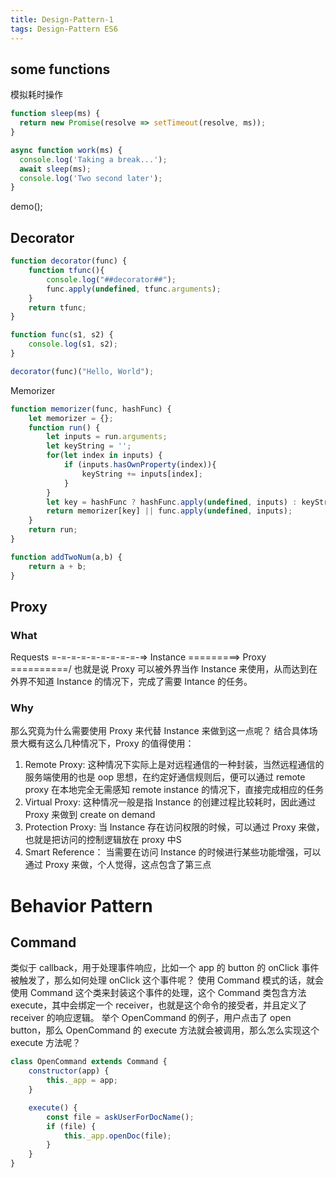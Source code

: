 ```yaml
---
title: Design-Pattern-1
tags: Design-Pattern ES6
---
```


## some functions
模拟耗时操作
```javascript
function sleep(ms) {
  return new Promise(resolve => setTimeout(resolve, ms));
}

async function work(ms) {
  console.log('Taking a break...');
  await sleep(ms);
  console.log('Two second later');
}
```

demo();
## Decorator
```javascript
function decorator(func) {
    function tfunc(){
        console.log("##decorator##");
        func.apply(undefined, tfunc.arguments);
    }
    return tfunc;
}

function func(s1, s2) {
    console.log(s1, s2);
}

decorator(func)("Hello, World");
```

Memorizer

```javascript
function memorizer(func, hashFunc) {
    let memorizer = {};
    function run() {
        let inputs = run.arguments;
        let keyString = '';
        for(let index in inputs) {
            if (inputs.hasOwnProperty(index)){
                keyString += inputs[index];
            }
        }
        let key = hashFunc ? hashFunc.apply(undefined, inputs) : keyString;
        return memorizer[key] || func.apply(undefined, inputs);
    }
    return run;
}

function addTwoNum(a,b) {
    return a + b;
}
```

## Proxy
### What
Requests =-=-=-=-=-=-=-=-=-=> Instance
    \=========> Proxy ==========/
也就是说 Proxy 可以被外界当作 Instance 来使用，从而达到在外界不知道 Instance 的情况下，完成了需要 Intance 的任务。

### Why
那么究竟为什么需要使用 Proxy 来代替 Instance 来做到这一点呢？
结合具体场景大概有这么几种情况下，Proxy 的值得使用：
1. Remote Proxy: 这种情况下实际上是对远程通信的一种封装，当然远程通信的服务端使用的也是 oop 思想，在约定好通信规则后，便可以通过 remote proxy 在本地完全无需感知 remote instance 的情况下，直接完成相应的任务
2. Virtual Proxy: 这种情况一般是指 Instance 的创建过程比较耗时，因此通过 Proxy 来做到 create on demand
3. Protection Proxy: 当 Instance 存在访问权限的时候，可以通过 Proxy 来做，也就是把访问的控制逻辑放在 proxy 中S
4. Smart Reference： 当需要在访问 Instance 的时候进行某些功能增强，可以通过 Proxy 来做，个人觉得，这点包含了第三点

# Behavior Pattern
## Command
类似于 callback，用于处理事件响应，比如一个 app 的 button 的 onClick 事件被触发了，那么如何处理 onClick 这个事件呢？
使用 Command 模式的话，就会使用 Command 这个类来封装这个事件的处理，这个 Command 类包含方法 execute，其中会绑定一个 receiver，也就是这个命令的接受者，并且定义了 receiver 的响应逻辑。
举个 OpenCommand 的例子，用户点击了 open button，那么 OpenCommand 的 execute 方法就会被调用，那么怎么实现这个 execute 方法呢？
```javascript
class OpenCommand extends Command {
    constructor(app) {
        this._app = app;
    }

    execute() {
        const file = askUserForDocName();
        if (file) {
            this._app.openDoc(file);
        }
    }
}
```

